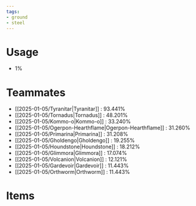 ```yaml
---
tags:
- ground
- steel
---
```

# Usage
- 1%
# Teammates
- [[2025-01-05/Tyranitar|Tyranitar]] : 93.441%
- [[2025-01-05/Tornadus|Tornadus]] : 48.201%
- [[2025-01-05/Kommo-o|Kommo-o]] : 33.240%
- [[2025-01-05/Ogerpon-Hearthflame|Ogerpon-Hearthflame]] : 31.260%
- [[2025-01-05/Primarina|Primarina]] : 31.208%
- [[2025-01-05/Gholdengo|Gholdengo]] : 19.255%
- [[2025-01-05/Houndstone|Houndstone]] : 18.212%
- [[2025-01-05/Glimmora|Glimmora]] : 17.074%
- [[2025-01-05/Volcanion|Volcanion]] : 12.121%
- [[2025-01-05/Gardevoir|Gardevoir]] : 11.443%
- [[2025-01-05/Orthworm|Orthworm]] : 11.443%
# Items